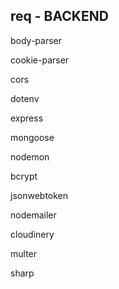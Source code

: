 ## req - BACKEND

body-parser

cookie-parser

cors

dotenv

express

mongoose

nodemon

bcrypt

jsonwebtoken

nodemailer

cloudinery 

multer

sharp